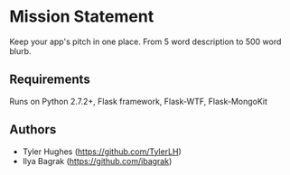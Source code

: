 Mission Statement
=============================

Keep your app's pitch in one place. From 5 word description to 500 word blurb.

## Requirements
Runs on Python 2.7.2+, Flask framework, Flask-WTF, Flask-MongoKit

## Authors
- Tyler Hughes (https://github.com/TylerLH)
- Ilya Bagrak (https://github.com/ibagrak)